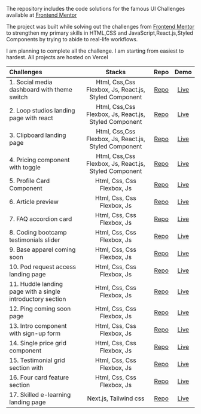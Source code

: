 The repository includes the code solutions for the famous UI Challenges available at  [Frontend Mentor](https://www.frontendmentor.io/challenges)

The project was built while solving out the challenges from [Frontend Mentor](https://www.frontendmentor.io/challenges) to strengthen my primary skills in HTML,CSS and JavaScript,React.js,Styled Components by trying to abide to real-life workflows.


I am planning to complete all the challenge. I am starting from easiest to hardest.
All projects are hosted on Vercel

Challenges                    | Stacks          | Repo | Demo
:---                          |      :---:      | :---:  | :---:
| 1. Social media dashboard with theme switch  |  Html, Css,Css Flexbox, Js, React.js, Styled Component  | [Repo](https://github.com/BoyanLiuu/Frontend-Mentor-Solution/tree/master/social-media-dashboard-with-theme-switcher) |[Live](https://social-media-dashboard-with-theme-switch-solution.vercel.app/)
| 2. Loop studios landing page with react |  Html, Css,Css Flexbox, Js, React.js, Styled Component  | [Repo](https://github.com/BoyanLiuu/Frontend-Mentor-Solution/tree/master/loopstudios-landing-page) |[Live](https://loop-studios-landing-page-react.vercel.app/)
| 3. Clipboard landing page |   Html, Css,Css Flexbox, Js, React.js, Styled Component   | [Repo](https://github.com/BoyanLiuu/Frontend-Mentor-Solution/tree/master/clipboard-landing-page) |[Live](https://clipboard-landing-page-react-c9rlqu1x3.vercel.app/)
| 4. Pricing component with toggle  |  Html, Css,Css Flexbox, Js, React.js, Styled Component  | [Repo](https://github.com/BoyanLiuu/Frontend-Mentor-Solution/tree/master/pricing-component-with-toggle) |[Live](https://pricing-component-with-toggle-sepia-nu.vercel.app/)
| 5. Profile Card Component        |  Html, Css, Css Flexbox, Js  | [Repo](https://github.com/BoyanLiuu/Frontend-Mentor-Solution/tree/master/profile-card-component-main) |[Live](https://profile-card-component-solution-git-master.bliu1236.vercel.app/)
| 6.  Article preview      |  Html, Css, Css Flexbox, Js  | [Repo](https://github.com/BoyanLiuu/Frontend-Mentor-Solution/tree/master/article-preview-component-master) |[Live](https://article-preview-component-solution-blue.vercel.app/)
| 7. FAQ accordion card     |  Html, Css, Css Flexbox, Js | [Repo](https://github.com/BoyanLiuu/Frontend-Mentor-Solution/tree/master/faq-accordion-card-main) |[Live](https://faq-Accordion-card-solution-six.vercel.app/)
| 8.  Coding bootcamp testimonials slider    |  Html, Css, Css Flexbox, Js | [Repo](https://github.com/BoyanLiuu/Frontend-Mentor-Solution/tree/master/coding-bootcamp-testimonials-slider-master) |[Live](https://coding-bootcamp-testimonials-slider-solution.vercel.app/)
| 9. Base apparel coming soon  |  Html, Css, Css Flexbox, Js | [Repo](https://github.com/BoyanLiuu/Frontend-Mentor-Solution/tree/master/base-apparel-coming-soon-master) |[Live](https://base-apparel-coming-soon-solution.vercel.app/)
| 10. Pod request access landing page  | Html, Css, Css Flexbox, Js  | [Repo](https://github.com/BoyanLiuu/Frontend-Mentor-Solution/tree/master/pod-request-access-landing-page) |[Live](https://pod-request-access-landing-page-one.vercel.app/)
| 11. Huddle landing page with a single introductory section | Html, Css, Css Flexbox, Js  | [Repo](https://github.com/BoyanLiuu/Frontend-Mentor-Solution/tree/master/huddle-landing-page-with-single-introductory-section-master) |[Live](https://huddle-landing-page-with-single-introductory-section-solution.vercel.app/)
| 12. Ping coming soon page | Html, Css, Css Flexbox, Js | [Repo](https://github.com/BoyanLiuu/Frontend-Mentor-Solution/tree/master/ping-coming-soon-page-master) |[Live](https://ping-coming-soon-page-solution.vercel.app/)
| 13. Intro component with sign-up form |  Html, Css, Css Flexbox, Js | [Repo](https://github.com/BoyanLiuu/Frontend-Mentor-Solution/tree/master/intro-component-with-signup-form-master) |[Live](https://intro-component-with-signup-form-solution.vercel.app/)
| 14. Single price grid component|  Html, Css, Css Flexbox, Js | [Repo](https://github.com/BoyanLiuu/Frontend-Mentor-Solution/tree/master/single-price-grid-component-master) |[Live](https://testimonials-grid-section-solution.vercel.app/)
| 15. Testimonial grid section with | Html, Css, Css Flexbox, Js  | [Repo](https://github.com/BoyanLiuu/Frontend-Mentor-Solution/tree/master/testimonials-grid-section-main) |[Live](https://intro-component-with-signup-form-solution.vercel.app/)
| 16. Four card feature section |  Html, Css, Css Flexbox, Js | [Repo](https://github.com/BoyanLiuu/Frontend-Mentor-Solution/tree/master/four-card-feature-section-master) |[Live](https://four-card-feature-section-solution-tau.vercel.app/)
| 17. Skilled e-learning landing page |  Next.js, Tailwind css | [Repo](https://github.com/BoyanLiuu/Frontend-Mentor-Solution/tree/master/skilled-elearning-landing-page) |[Live](https://skilled-elearning-landing-page-pearl.vercel.app/)
